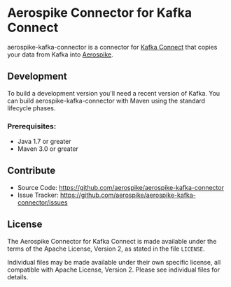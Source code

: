 # Aerospike Connector for Kafka Connect

aerospike-kafka-connector is a connector for [Kafka Connect](http://kafka.apache.org/documentation.html#connect)
that copies your data from Kafka into [Aerospike](http://www.aerospike.com/).

## Development

To build a development version you'll need a recent version of Kafka. You can
build aerospike-kafka-connector with Maven using the standard lifecycle phases.

### Prerequisites:

* Java 1.7 or greater
* Maven 3.0 or greater

## Contribute

* Source Code: https://github.com/aerospike/aerospike-kafka-connector
* Issue Tracker: https://github.com/aerospike/aerospike-kafka-connector/issues

## License

The Aerospike Connector for Kafka Connect is made available under the terms of
the Apache License, Version 2, as stated in the file `LICENSE`.

Individual files may be made available under their own specific license, all
compatible with Apache License, Version 2. Please see individual files for
details.

